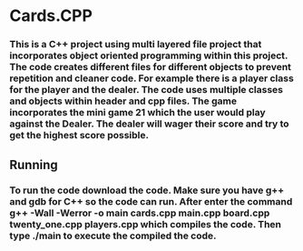# Cards.CPP
### This is a C++ project using multi layered file project that incorporates object oriented programming within this project. The code creates different files for different objects to prevent repetition and cleaner code. For example there is a player class for the player and the dealer. The code uses multiple classes and objects within header and cpp files. The game incorporates the mini game 21 which the user would play against the Dealer. The dealer will wager their score and try to get the highest score possible.
## Running
### To run the code download the code. Make sure you have g++ and gdb for C++ so the code can run. After enter the command g++ -Wall -Werror -o main cards.cpp main.cpp board.cpp twenty_one.cpp players.cpp which compiles the code. Then type ./main to execute the compiled the code.